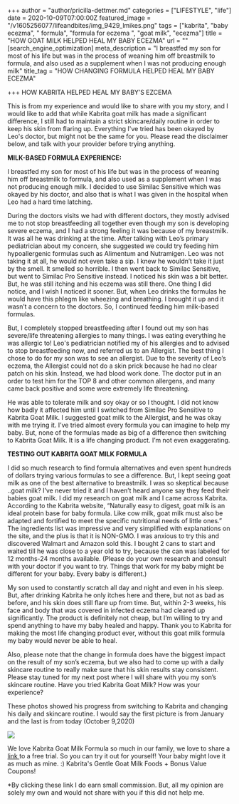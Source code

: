+++
author = "author/pricilla-dettmer.md"
categories = ["LIFESTYLE", "life"]
date = 2020-10-09T07:00:00Z
featured_image = "/v1605256077/lifeandbites/img_9429_lmikes.png"
tags = ["kabrita", "baby ecezma", " formula", "formula for eczema ", "goat milk", "ecezma"]
title = "HOW GOAT MILK HELPED HEAL MY BABY ECEZMA"
url = ""
[search_engine_optimization]
meta_description = "I breastfed my son for most of his life but was in the process of weaning him off breastmilk to formula, and also used as a supplement when I was not producing enough milk"
title_tag = "HOW CHANGING FORMULA HELPED HEAL MY BABY ECEZMA"

+++
HOW KABRITA HELPED HEAL MY BABY’S EZCEMA

This is from my experience and would like to share with you my story, and I would like to add that while Kabrita goat milk has made a significant difference, I still had to maintain a strict skincare/daily routine in order to keep his skin from flaring up. Everything I've tried has been okayed by Leo's doctor, but might not be the same for you. Please read the disclaimer below, and talk with your provider before trying anything.

**MILK-BASED FORMULA EXPERIENCE:**

I breastfed my son for most of his life but was in the process of weaning him off breastmilk to formula, and also used as a supplement when I was not producing enough milk. I decided to use Similac Sensitive which was okayed by his doctor, and also that is what I was given in the hospital when Leo had a hard time latching.

During the doctors visits we had with different doctors, they mostly advised me to not stop breastfeeding all together even though my son is developing severe eczema, and I had a strong feeling it was because of my breastmilk. It was all he was drinking at the time. After talking with Leo’s primary pediatrician about my concern, she suggested we could try feeding him hypoallergenic formulas such as Alimentum and Nutramigen. Leo was not taking it at all, he would not even take a sip. I knew he wouldn’t take it just by the smell. It smelled so horrible. I then went back to Similac Sensitive, but went to Similac Pro Sensitive instead. I noticed his skin was a bit better. But, he was still itching and his eczema was still there. One thing I did notice, and I wish I noticed it sooner. But, when Leo drinks the formulas he would have this phlegm like wheezing and breathing. I brought it up and it wasn’t a concern to the doctors. So, I continued feeding him milk-based formulas.

But, I completely stopped breastfeeding after I found out my son has severe/life threatening allergies to many things. I was eating everything he was allergic to! Leo's pediatrician notified my of his allergies and to advised to stop breastfeeding now, and referred us to an Allergist. The best thing I chose to do for my son was to see an allergist. Due to the severity of Leo’s eczema, the Allergist could not do a skin prick because he had no clear patch on his skin. Instead, we had blood work done. The doctor put in an order to test him for the TOP 8 and other common allergens, and many came back positive and some were extremely life threatening.

He was able to tolerate milk and soy okay or so I thought. I did not know how badly it affected him until I switched from Similac Pro Sensitive to Kabrita Goat Milk. I suggested goat milk to the Allergist, and he was okay with me trying it. I’ve tried almost every formula you can imagine to help my baby. But, none of the formulas made as big of a difference then switching to Kabrita Goat Milk. It is a life changing product. I’m not even exaggerating.

**TESTING OUT KABRITA GOAT MILK FORMULA**

I did so much research to find formula alternatives and even spent hundreds of dollars trying various formulas to see a difference. But, I kept seeing goat milk as one of the best alternative to breastmilk. I was so skeptical because ..goat milk? I’ve never tried it and I haven’t heard anyone say they feed their babies goat milk. I did my research on goat milk and I came across Kabrita. According to the Kabrita website, “Naturally easy to digest, goat milk is an ideal protein base for baby formula. Like cow milk, goat milk must also be adapted and fortified to meet the specific nutritional needs of little ones.” The ingredients list was impressive and very simplified with explanations on the site, and the plus is that it is NON-GMO. I was anxious to try this and discovered Walmart and Amazon sold this. I bought 2 cans to start and waited till he was close to a year old to try, because the can was labeled for 12 months-24 months available. (Please do your own research and consult with your doctor if you want to try. Things that work for my baby might be different for your baby. Every baby is different.)

My son used to constantly scratch all day and night and even in his sleep. But, after drinking Kabrita he only itches here and there, but not as bad as before, and his skin does still flare up from time. But, within 2-3 weeks, his face and body that was covered in infected eczema had cleared up significantly. The product is definitely not cheap, but I’m willing to try and spend anything to have my baby healed and happy. Thank you to Kabrita for making the most life changing product ever, without this goat milk formula my baby would never be able to heal.

Also, please note that the change in formula does have the biggest impact on the result of my son’s eczema, but we also had to come up with a daily skincare routine to really make sure that his skin results stay consistent. Please stay tuned for my next post where I will share with you my son’s skincare routine. Have you tried Kabrita Goat Milk? How was your experience?

These photos showed his progress from switching to Kabrita and changing his daily and skincare routine. I would say the first picture is from January and the last is from today (October 9,2020)

![](https://res.cloudinary.com/hungryram19/image/upload/v1605254237/lifeandbites/modern-blog-post-quote-in-notification-alert-social-media-post-2_swspu5.png)

We love Kabrita Goat Milk Formula so much in our family, we love to share a [link ](https://shareasale.com/r.cfm?b=1194442&u=2595655&m=73892&urllink=&afftrack=)to a free trial. So you can try it out for yourself! Your baby might love it as much as mine. :) Kabrita's Gentle Goat Milk Foods  + Bonus Value Coupons!

\*By clicking these link I do earn small commission. But, all my opinion are solely my own and would not share with you if this did not help me.